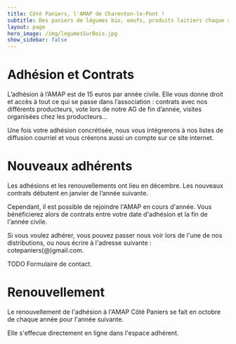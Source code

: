 ```yaml
---
title: Côté Paniers, l'AMAP de Charenton-le-Pont !
subtitle: Des paniers de légumes bio, oeufs, produits laitiers chaque semaine...
layout: page
hero_image: /img/legumesSurBois.jpg
show_sidebar: false
---
```


# Adhésion et Contrats

L’adhésion à l’AMAP est de 15 euros par année civile. Elle vous donne droit et accès à tout ce qui se passe dans l’association : contrats avec nos différents producteurs, vote lors de notre AG de fin d’année, visites organisées chez les producteurs…

Une fois votre adhésion concrétisée, nous vous intègrerons à nos listes de diffusion courriel et vous créerons aussi un compte sur ce site internet.

# Nouveaux adhérents 

Les adhésions et les renouvellements ont lieu en décembre. Les nouveaux contrats débutent en janvier de l’année suivante.

Cependant, il est possible de rejoindre l'AMAP en cours d'année. Vous bénéficierez alors de contrats entre votre date d'adhésion et la fin de l'année civile.

Si vous voulez adhérer, vous pouvez passer nous voir lors de l'une de nos distributions, ou nous écrire à l'adresse suivante : cotepaniers(@)gmail.com.

TODO Formulaire de contact.

# Renouvellement

Le renouvellement de l'adhésion à l'AMAP Côté Paniers se fait en octobre de chaque année pour l'année suivante.

Elle s'effecue directement en ligne dans l'espace adhérent.
